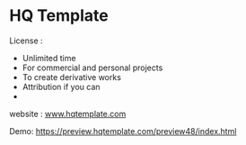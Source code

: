 # HQ Template

License :

- Unlimited time
- For commercial and personal projects
- To create derivative works
- Attribution if you can
- 
website : www.hqtemplate.com

Demo: https://preview.hqtemplate.com/preview48/index.html
